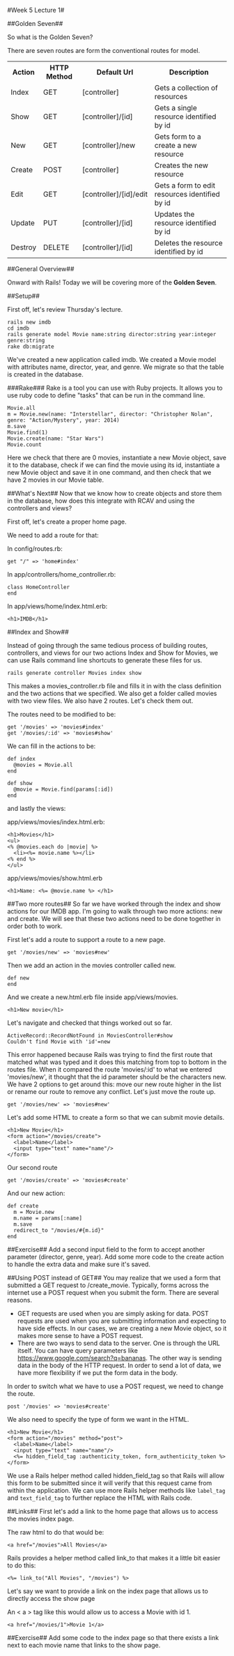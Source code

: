 #Week 5 Lecture 1#

##Golden Seven##

So what is the Golden Seven?

There are seven routes are form the conventional routes for model.
<table>
<tbody>
<tr>
<th>Action </th>
<th>HTTP Method </th>
<th>Default Url </th>
<th>Description </th>
</tr>
<tr>
<td><a name="actionIndex"></a>Index </td>
<td>GET </td>
<td>[controller] </td>
<td>Gets a collection of resources </td>
</tr>
<tr>
<td><a name="actionShow"></a>Show </td>
<td>GET </td>
<td>[controller]/[id] </td>
<td>Gets a single resource identified by id </td>
</tr>
<tr>
<td><a name="actionNew"></a>New </td>
<td>GET </td>
<td>[controller]/new </td>
<td>Gets form to a create a new resource </td>
</tr>
<tr>
<td><a name="actionCreate"></a>Create </td>
<td>POST </td>
<td>[controller] </td>
<td>Creates the new resource </td>
</tr>
<tr>
<td><a name="actionEdit"></a>Edit </td>
<td>GET </td>
<td>[controller]/[id]/edit </td>
<td>Gets a form to edit resources identified by id </td>
</tr>

<tr>
<td><a name="actionUpdate"></a>Update </td>
<td>PUT </td>
<td>[controller]/[id] </td>
<td>Updates the resource identified by id </td>
</tr>
<tr>
<td><a name="actionDestroy"></a>Destroy </td>
<td>DELETE </td>
<td>[controller]/[id] </td>
<td>Deletes the resource identified by id </td>
</tr>
</tbody>
</table>

##General Overview##

Onward with Rails! Today we will be covering more of the **Golden Seven**.

##Setup##

First off, let's review Thursday's lecture.
```
rails new imdb
cd imdb
rails generate model Movie name:string director:string year:integer genre:string
rake db:migrate
```

We've created a new application called imdb. We created a Movie model with attributes name, director, year, and genre. We migrate so that the table is created in the database.

###Rake###
Rake is a tool you can use with Ruby projects. It allows you to use ruby code to define "tasks" that can be run in the command line.


```
Movie.all
m = Movie.new(name: "Interstellar", director: "Christopher Nolan", genre: "Action/Mystery", year: 2014)
m.save
Movie.find(1)
Movie.create(name: "Star Wars")
Movie.count
```

Here we check that there are 0 movies, instantiate a new Movie object, save it to the database, check if we can find the movie using its id, instantiate a new Movie object and save it in one command, and then check that we have 2 movies in our Movie table.

##What's Next##
Now that we know how to create objects and store them in the database, how does this integrate with RCAV and using the controllers and views?

First off, let's create a proper home page.

We need to add a route for that:

In config/routes.rb:
```
get "/" => 'home#index'
```

In app/controllers/home_controller.rb:
```
class HomeController
end
```

In app/views/home/index.html.erb:
```
<h1>IMDB</h1>
```

##Index and Show##

Instead of going through the same tedious process of building routes, controllers, and views for our two actions Index and Show for Movies, we can use Rails command line shortcuts to generate these files for us.

```
rails generate controller Movies index show
```

This makes a movies_controller.rb file and fills it in with the class definition and the two actions that we specified. We also get a folder called movies with two view files. We also have 2 routes. Let's check them out.

The routes need to be modified to be:
```
get '/movies' => 'movies#index'
get '/movies/:id' => 'movies#show'
```

We can fill in the actions to be:

```
def index
  @movies = Movie.all
end

def show
  @movie = Movie.find(params[:id])
end
```

and lastly the views:

app/views/movies/index.html.erb:
```
<h1>Movies</h1>
<ul>
<% @movies.each do |movie| %>
  <li><%= movie.name %></li>
<% end %>
</ul>
```

app/views/movies/show.html.erb
```
<h1>Name: <%= @movie.name %> </h1>
```

##Two more routes##
So far we have worked through the index and show actions for our IMDB app. I'm going to walk through two more actions: new and create. We will see that these two actions need to be done together in order both to work.

First let's add a route to support a route to a new page.
```
get '/movies/new' => 'movies#new'
```
Then we add an action in the movies controller called new.
```
def new
end
```
And we create a new.html.erb file inside app/views/movies.
```
<h1>New movie</h1>
```
Let's navigate and checked that things worked out so far.

```
ActiveRecord::RecordNotFound in MoviesController#show
Couldn't find Movie with 'id'=new
```

This error happened because Rails was trying to find the first route that matched what was typed and it does this matching from top to bottom in the routes file. When it compared the route 'movies/:id' to what we entered 'movies/new', it thought that the id parameter should be the characters new. We have 2 options to get around this: move our new route higher in the list or rename our route to remove any conflict. Let's just move the route up.
```
get '/movies/new' => 'movies#new'
```
Let's add some HTML to create a form so that we can submit movie details.
```
<h1>New Movie</h1>
<form action="/movies/create">
  <label>Name</label>
  <input type="text" name="name"/>
</form>
```

Our second route
```
get '/movies/create' => 'movies#create'
```

And our new action:
```
def create
  m = Movie.new
  m.name = params[:name]
  m.save
  redirect_to "/movies/#{m.id}"
end
```

##Exercise##
Add a second input field to the form to accept another parameter (director, genre, year). Add some more code to the create action to handle the extra data and make sure it's saved.

##Using POST instead of GET##
You may realize that we used a form that submitted a GET request to /create_movie. Typically, forms across the internet use a POST request when you submit the form. There are several reasons.

* GET requests are used when you are simply asking for data. POST requests are used when you are submitting information and expecting to have side effects. In our cases, we are creating a new Movie object, so it makes more sense to have a POST request.
* There are two ways to send data to the server. One is through the URL itself. You can have query parameters like https://www.google.com/search?q=bananas. The other way is sending data in the body of the HTTP request. In order to send a lot of data, we have more flexibility if we put the form data in the body.

In order to switch what we have to use a POST request, we need to change the route.

```
post '/movies' => 'movies#create'
```
We also need to specify the type of form we want in the HTML.

```
<h1>New Movie</h1>
<form action="/movies" method="post">
  <label>Name</label>
  <input type="text" name="name"/>
  <%= hidden_field_tag :authenticity_token, form_authenticity_token %>
</form>
```

We use a Rails helper method called hidden_field_tag so that Rails will allow this form to be submitted since it will verify that this request came from within the application. We can use more Rails helper methods like ```label_tag``` and ```text_field_tag``` to further replace the HTML with Rails code.

##Links##
First let's add a link to the home page that allows us to access the movies index page.

The raw html to do that would be:
```
<a href="/movies">All Movies</a>
```

Rails provides a helper method called link_to that makes it a little bit easier to do this:

```
<%= link_to("All Movies", "/movies") %>
```

Let's say we want to provide a link on the index page that allows us to directly access the show page


An < a > tag like this would allow us to access a Movie with id 1.
```
<a href="/movies/1">Movie 1</a>
```

##Exercise##
Add some code to the index page so that there exists a link next to each movie name that links to the show page.
